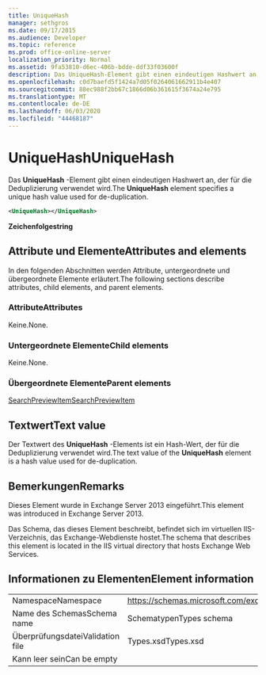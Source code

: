 ```yaml
---
title: UniqueHash
manager: sethgros
ms.date: 09/17/2015
ms.audience: Developer
ms.topic: reference
ms.prod: office-online-server
localization_priority: Normal
ms.assetid: 9fa53810-d6ec-406b-bdde-ddf33f03600f
description: Das UniqueHash-Element gibt einen eindeutigen Hashwert an, der für die Deduplizierung verwendet wird.
ms.openlocfilehash: c0d7baefd5f1424a7d05f0264061662911b4e407
ms.sourcegitcommit: 88ec988f2bb67c1866d06b361615f3674a24e795
ms.translationtype: MT
ms.contentlocale: de-DE
ms.lasthandoff: 06/03/2020
ms.locfileid: "44468187"
---
```

# <a name="uniquehash"></a><span data-ttu-id="42895-103">UniqueHash</span><span class="sxs-lookup"><span data-stu-id="42895-103">UniqueHash</span></span>

<span data-ttu-id="42895-104">Das **UniqueHash** -Element gibt einen eindeutigen Hashwert an, der für die Deduplizierung verwendet wird.</span><span class="sxs-lookup"><span data-stu-id="42895-104">The **UniqueHash** element specifies a unique hash value used for de-duplication.</span></span> 
  
```XML
<UniqueHash></UniqueHash>
```

 <span data-ttu-id="42895-105">**Zeichenfolge**</span><span class="sxs-lookup"><span data-stu-id="42895-105">**string**</span></span>
## <a name="attributes-and-elements"></a><span data-ttu-id="42895-106">Attribute und Elemente</span><span class="sxs-lookup"><span data-stu-id="42895-106">Attributes and elements</span></span>

<span data-ttu-id="42895-107">In den folgenden Abschnitten werden Attribute, untergeordnete und übergeordnete Elemente erläutert.</span><span class="sxs-lookup"><span data-stu-id="42895-107">The following sections describe attributes, child elements, and parent elements.</span></span>
  
### <a name="attributes"></a><span data-ttu-id="42895-108">Attribute</span><span class="sxs-lookup"><span data-stu-id="42895-108">Attributes</span></span>

<span data-ttu-id="42895-109">Keine.</span><span class="sxs-lookup"><span data-stu-id="42895-109">None.</span></span>
  
### <a name="child-elements"></a><span data-ttu-id="42895-110">Untergeordnete Elemente</span><span class="sxs-lookup"><span data-stu-id="42895-110">Child elements</span></span>

<span data-ttu-id="42895-111">Keine.</span><span class="sxs-lookup"><span data-stu-id="42895-111">None.</span></span>
  
### <a name="parent-elements"></a><span data-ttu-id="42895-112">Übergeordnete Elemente</span><span class="sxs-lookup"><span data-stu-id="42895-112">Parent elements</span></span>

[<span data-ttu-id="42895-113">SearchPreviewItem</span><span class="sxs-lookup"><span data-stu-id="42895-113">SearchPreviewItem</span></span>](searchpreviewitem.md)
  
## <a name="text-value"></a><span data-ttu-id="42895-114">Textwert</span><span class="sxs-lookup"><span data-stu-id="42895-114">Text value</span></span>

<span data-ttu-id="42895-115">Der Textwert des **UniqueHash** -Elements ist ein Hash-Wert, der für die Deduplizierung verwendet wird.</span><span class="sxs-lookup"><span data-stu-id="42895-115">The text value of the **UniqueHash** element is a hash value used for de-duplication.</span></span> 
  
## <a name="remarks"></a><span data-ttu-id="42895-116">Bemerkungen</span><span class="sxs-lookup"><span data-stu-id="42895-116">Remarks</span></span>

<span data-ttu-id="42895-117">Dieses Element wurde in Exchange Server 2013 eingeführt.</span><span class="sxs-lookup"><span data-stu-id="42895-117">This element was introduced in Exchange Server 2013.</span></span>
  
<span data-ttu-id="42895-118">Das Schema, das dieses Element beschreibt, befindet sich im virtuellen IIS-Verzeichnis, das Exchange-Webdienste hostet.</span><span class="sxs-lookup"><span data-stu-id="42895-118">The schema that describes this element is located in the IIS virtual directory that hosts Exchange Web Services.</span></span>
  
## <a name="element-information"></a><span data-ttu-id="42895-119">Informationen zu Elementen</span><span class="sxs-lookup"><span data-stu-id="42895-119">Element information</span></span>

|||
|:-----|:-----|
|<span data-ttu-id="42895-120">Namespace</span><span class="sxs-lookup"><span data-stu-id="42895-120">Namespace</span></span>  <br/> |https://schemas.microsoft.com/exchange/services/2006/types  <br/> |
|<span data-ttu-id="42895-121">Name des Schemas</span><span class="sxs-lookup"><span data-stu-id="42895-121">Schema name</span></span>  <br/> |<span data-ttu-id="42895-122">Schematypen</span><span class="sxs-lookup"><span data-stu-id="42895-122">Types schema</span></span>  <br/> |
|<span data-ttu-id="42895-123">Überprüfungsdatei</span><span class="sxs-lookup"><span data-stu-id="42895-123">Validation file</span></span>  <br/> |<span data-ttu-id="42895-124">Types.xsd</span><span class="sxs-lookup"><span data-stu-id="42895-124">Types.xsd</span></span>  <br/> |
|<span data-ttu-id="42895-125">Kann leer sein</span><span class="sxs-lookup"><span data-stu-id="42895-125">Can be empty</span></span>  <br/> ||
   

